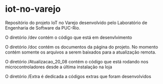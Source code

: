 # iot-no-varejo

Repositório do projeto IoT no Varejo desenvolvido pelo Laboratório de Engenharia de Software da PUC-Rio.

O diretório /dev contém o código que está em desenvlvimento

O diretório /doc contém os documentos da página do projeto. No momento contém somente os arquivos a serem baixados para a atualização remota.

O diretório /Atualizacao_20_08 contém o código que está rodando nos microcontroladores desde a última instalação na loja

O diretório /Extra é dedicada a códigos extras que foram desenvolvidos
